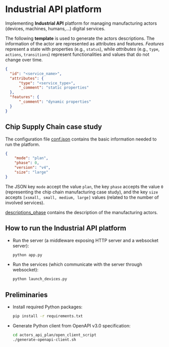 # Industrial API platform

Implementing **Industrial API** platform for managing manufacturing actors (devices, machines, humans,...) digital services. 

The following **template** is used to generate the actors descriptions. The information of the actor are represented as attributes and features. <em>Features</em> represent a state with properties (e.g., <code>status</code>), while <em>attributes</em> (e.g., <code>type</code>, <code>actions</code>, <code>transitions</code>) represent functionalities and values that do not change over time.
```json
{
  "id": "<service_name>",
  "attributes": {
      "type": "<service_type>",
      "_comment": "static properties"
  },
  "features": {
      "_comment": "dynamic properties"
  }
}
```

## Chip Supply Chain case study
The configuration file [conf.json](conf.json) contains the basic information needed to run the platform.
```json
{
    "mode": "plan",
    "phase": 0,
    "version": "v4",
    "size": "large"
}
```
The JSON key <code>mode</code> accept the value <code>plan</code>, the key <code>phase</code> accepts the value <code>0</code> (representing the chip chain manufacturing case study), and the key <code>size</code> accepts <code>[xsmall, small, medium, large]</code> values (related to the number of involved services).

[descriptions_phase](descriptions_phase0_v4) contains the description of the manufacturing actors.


## How to run the Industrial API platform
- Run the server (a middleware exposing HTTP server and a websocket server):
  ```sh
  python app.py
  ```

- Run the services (which communicate with the server through websocket):
  ```sh
  python launch_devices.py
  ```

## Preliminaries
- Install required Python packages:
  ```sh
  pip install -r requirements.txt
  ```

- Generate Python client from OpenAPI v3.0 specification:
  ```sh
  cd actors_api_plan/open_client_script
  ./generate-openapi-client.sh
  ```

